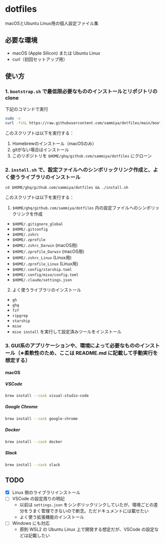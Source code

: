 # dotfiles

macOSとUbuntu Linux用の個人設定ファイル集

## 必要な環境

- macOS (Apple Silicon) または Ubuntu Linux
- curl（初回セットアップ用）

## 使い方

### 1. `bootstrap.sh` で最低限必要なもののインストールとリポジトリの clone

下記のコマンドで実行

```bash
sudo -v
curl -fsSL https://raw.githubusercontent.com/sammiya/dotfiles/main/bootstrap.sh | bash
```

このスクリプトは以下を実行する：
1. Homebrewのインストール（macOSのみ）
2. gitがない場合はインストール
3. このリポジトリを `$HOME/ghq/github.com/sammiya/dotfiles` にクローン

### 2. `install.sh` で、設定ファイルへのシンボリックリンク作成と、よく使うライブラリのインストール

```
cd $HOME/ghq/github.com/sammiya/dotfiles && ./install.sh
```

このスクリプトは以下を実行する：

1. `$HOME/ghq/github.com/sammiya/dotfiles` 内の設定ファイルへのシンボリックリンクを作成
  - `$HOME/.gitignore_global`
  - `$HOME/.gitconfig`
  - `$HOME/.zshrc`
  - `$HOME/.zprofile`
  - `$HOME/.zshrc_Darwin` (macOS用)
  - `$HOME/.zprofile_Darwin` (macOS用)
  - `$HOME/.zshrc_Linux` (Linux用)
  - `$HOME/.zprofile_Linux` (Linux用)
  - `$HOME/.config/starship.toml`
  - `$HOME/.config/mise/config.toml`
  - `$HOME/.claude/settings.json`

2. よく使うライブラリのインストール
  - `gh`
  - `ghq`
  - `fzf`
  - `ripgrep`
  - `starship`
  - `mise`
  - `mise install` を実行して設定済みツールをインストール

### 3. GUI系のアプリケーションや、環境によって必要なもののインストール（※柔軟性のため、ここは README.md に記載して手動実行を想定する）

#### macOS

##### VSCode
```bash
brew install --cask visual-studio-code
```

##### Google Chrome
```bash
brew install --cask google-chrome
```

##### Docker
```bash
brew install --cask docker
```

##### Slack

```bash
brew install --cask slack
```

## TODO

- [x] Linux 側のライブラリインストール
- [ ] VSCode の設定周りの明記
  - 以前は `settings.json` をシンボリックリンクしていたが、環境ごとの差分をうまく管理できないので断念。ただドキュメントには載せたい
  - よく使う拡張機能のインストール
- [ ] Windows にも対応
  - 原則 WSL2 の Ubuntu Linux 上で開発する想定だが、VSCode の設定などは記載したい
